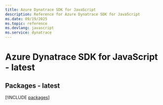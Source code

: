 ```yaml
---
title: Azure Dynatrace SDK for JavaScript
description: Reference for Azure Dynatrace SDK for JavaScript
ms.date: 09/19/2025
ms.topic: reference
ms.devlang: javascript
ms.service: dynatrace
---
```

# Azure Dynatrace SDK for JavaScript - latest
## Packages - latest
[!INCLUDE [packages](dynatrace-index.md)]